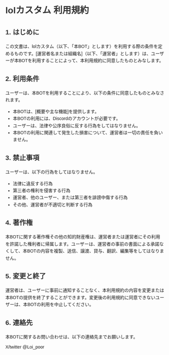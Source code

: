 <!DOCTYPE html>
<html lang="ja">
<head>
    <meta charset="UTF-8">
    <title>lolカスタム 利用規約</title>
    <style>
        body {
            font-family: Arial, sans-serif;
            line-height: 1.6;
            margin: 20px;
        }
        h1, h2 {
            color: #333;
        }
        p {
            margin: 10px 0;
        }
    </style>
</head>
<body>

<h1>lolカスタム 利用規約</h1>

<h2>1. はじめに</h2>
<p>この文書は、lolカスタム（以下、「本BOT」とします）を利用する際の条件を定めるものです。[運営者名または組織名]（以下、「運営者」とします）は、ユーザーが本BOTを利用することによって、本利用規約に同意したものとみなします。</p>

<h2>2. 利用条件</h2>
<p>ユーザーは、本BOTを利用することにより、以下の条件に同意したものとみなされます。</p>
<ul>
    <li>本BOTは、[概要や主な機能]を提供します。</li>
    <li>本BOTの利用には、Discordのアカウントが必要です。</li>
    <li>ユーザーは、法律や公序良俗に反する行為をしてはなりません。</li>
    <li>本BOTの利用に関連して発生した損害について、運営者は一切の責任を負いません。</li>
</ul>

<h2>3. 禁止事項</h2>
<p>ユーザーは、以下の行為をしてはなりません。</p>
<ul>
    <li>法律に違反する行為</li>
    <li>第三者の権利を侵害する行為</li>
    <li>運営者、他のユーザー、または第三者を誹謗中傷する行為</li>
    <li>その他、運営者が不適切と判断する行為</li>
</ul>

<h2>4. 著作権</h2>
<p>本BOTに関する著作権その他の知的財産権は、運営者または運営者にその利用を許諾した権利者に帰属します。ユーザーは、運営者の事前の書面による承諾なくして、本BOTの内容を複製、送信、譲渡、貸与、翻訳、編集等をしてはなりません。</p>

<h2>5. 変更と終了</h2>
<p>運営者は、ユーザーに事前に通知することなく、本利用規約の内容を変更または本BOTの提供を終了することができます。変更後の利用規約に同意できないユーザーは、本BOTの利用を中止してください。</p>

<h2>6. 連絡先</h2>
<p>本BOTに関するお問い合わせは、以下の連絡先までお願いします。</p>
<p>X/twitter  @Loi_poor</p>

</body>
</html>
